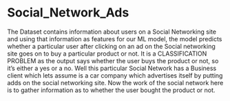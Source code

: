 # Social_Network_Ads

The Dataset contains information about users on a Social Networking site and using that
information as features for our ML model, the model predicts whether a particular user after clicking on an ad on the Social
networking site goes on to buy a particular product or not. It is a CLASSIFICATION PROBLEM as the output says whether the user
buys the product or not, so it’s either a yes or a no. Well this particular Social Network has a Business client which lets assume 
is a car company which advertises itself by putting adds on the social networking site. Now the work of the social network here is 
to gather information as to whether the user bought the product or not.
